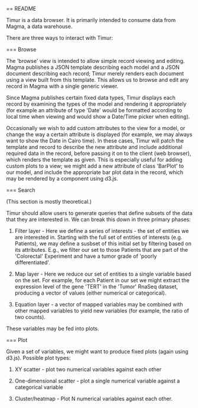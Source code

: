 == README

Timur is a data browser. It is primarily intended to consume data from Magma, a data warehouse.

There are three ways to interact with Timur:

=== Browse

The 'browse' view is intended to allow simple record viewing and editing. Magma
publishes a JSON template describing each model and a JSON document describing
each record; Timur merely renders each document using a view built from this
template. This allows us to browse and edit any record in Magma with a single
generic viewer.

Since Magma publishes certain fixed data types, Timur displays each record by
examining the types of the model and rendering it appropriately (for example an
attribute of type 'Date' would be formatted according to local time when
viewing and would show a Date/Time picker when editing).

Occasionally we wish to add custom attributes to the view for a model, or
change the way a certain attribute is displayed (for example, we may always
want to show the Date in Cairo time). In these cases, Timur will patch the
template and record to describe the new attribute and include additional
required data in the record, before passing it on to the client (web browser),
which renders the template as given. This is especially useful for adding custom
plots to a view; we might add a new attribute of class 'BarPlot' to our model,
and include the appropriate bar plot data in the record, which may be rendered
by a component using d3.js.

=== Search

(This section is mostly theoretical.)

Timur should allow users to generate queries that define subsets of the data that they
are interested in. We can break this down in three primary phases:

1) Filter layer - Here we define a series of interests - the set of entities we
are interested in. Starting with the full set of entities of interests (e.g.
Patients), we may define a susbset of this initial set by filtering based on
its attributes. E.g., we filter our set to those Patients that are part of the
'Colorectal' Experiment and have a tumor grade of 'poorly differentiated'.

2) Map layer - Here we reduce our set of entities to a single variable based on
the set.  For example, for each Patient in our set we might extract the
expression level of the gene 'TERT' in the 'Tumor' RnaSeq dataset, producing a vector
of values (either numerical or categorical).

3) Equation layer - a vector of mapped variables may be combined with other
mapped variables to yield new variables (for example, the ratio of two counts).

These variables may be fed into plots.

=== Plot

Given a set of variables, we might want to produce fixed plots (again using d3.js). Possible plot types:

1) XY scatter - plot two numerical variables against each other

2) One-dimensional scatter - plot a single numerical variable against a categorical variable

3) Cluster/heatmap - Plot N numerical variables against each other.
